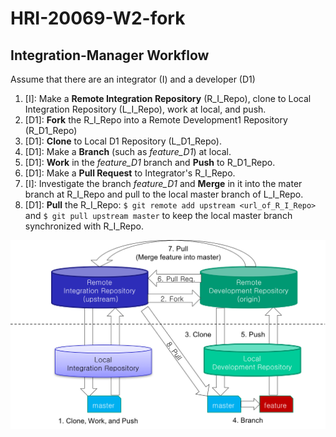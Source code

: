 # HRI-20069-W2-fork

## Integration-Manager Workflow
Assume that there are an integrator (I) and a developer (D1)

1. [I]: Make a **Remote Integration Repository** (R_I_Repo), clone to Local Integration Repository (L_I_Repo), work at local, and push.
2. [D1]: **Fork** the R_I_Repo into a Remote Development1 Repository (R_D1_Repo)
3. [D1]: **Clone** to Local D1 Repository (L_D1_Repo).
3. [D1]: Make a **Branch** (such as *feature_D1*) at local.
4. [D1]: **Work** in the *feature_D1* branch and **Push** to R_D1_Repo.
5. [D1]: Make a **Pull Request** to Integrator's R_I_Repo.
6. [I]: Investigate the branch *feature_D1* and **Merge** in it into the mater branch at R_I_Repo and pull to the local master branch of L_I_Repo.
7. [D1]: **Pull** the R_I_Repo: ```$ git remote add upstream <url_of_R_I_Repo>``` and ```$ git pull upstream master``` to keep the local master branch synchronized with R_I_Repo.


![W2-pic01](./assets/images/integration-manager-workflow.png)